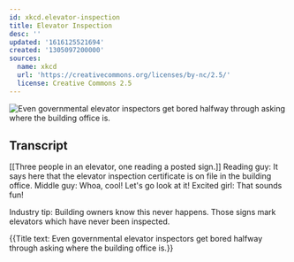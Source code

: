 ```yaml
---
id: xkcd.elevator-inspection
title: Elevator Inspection
desc: ''
updated: '1616125521694'
created: '1305097200000'
sources:
  name: xkcd
  url: 'https://creativecommons.org/licenses/by-nc/2.5/'
  license: Creative Commons 2.5
---
```

![Even governmental elevator inspectors get bored halfway through asking where the building office is.](https://imgs.xkcd.com/comics/elevator_inspection.png)

## Transcript
[[Three people in an elevator, one reading a posted sign.]]
Reading guy: It says here that the elevator inspection certificate is on file in the building office.
Middle guy: Whoa, cool! Let's go look at it!
Excited girl: That sounds fun!

Industry tip: Building owners know this never happens. Those signs mark elevators which have never been inspected.

{{Title text: Even governmental elevator inspectors get bored halfway through asking where the building office is.}}

